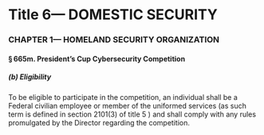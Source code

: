 
# Title 6— DOMESTIC SECURITY
### CHAPTER 1— HOMELAND SECURITY ORGANIZATION
#### § 665m. President’s Cup Cybersecurity Competition
##### (b) Eligibility

To be eligible to participate in the competition, an individual shall be a Federal civilian employee or member of the uniformed services (as such term is defined in section 2101(3) of title 5 ) and shall comply with any rules promulgated by the Director regarding the competition.
